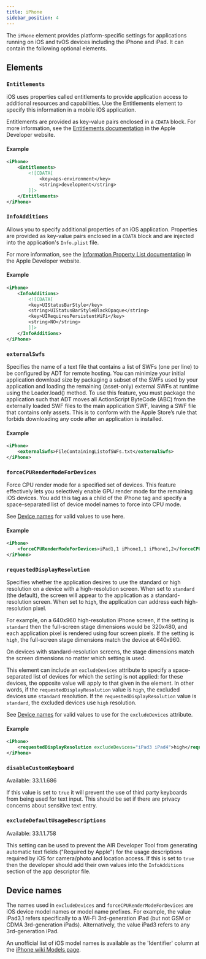 ```yaml
---
title: iPhone 
sidebar_position: 4
---
```


The `iPhone` element provides platform-specific settings for applications running on iOS and tvOS devices including the iPhone and iPad. It can contain the following optional elements.

## Elements

### `Entitlements`

iOS uses properties called entitlements to provide application access to additional resources and capabilities. Use the Entitlements element to specify this information in a mobile iOS application.

Entitlements are provided as key-value pairs enclosed in a `CDATA` block. For more information, see the [Entitlements documentation](https://developer.apple.com/documentation/bundleresources/entitlements) in the Apple Developer website.

#### Example

```xml
<iPhone>
	<Entitlements>
		<![CDATA[
			<key>aps-environment</key>
			<string>development</string>
		]]>
	</Entitlements>
</iPhone>
```

### `InfoAdditions`

Allows you to specify additional properties of an iOS application. Properties are provided as key-value pairs enclosed in a `CDATA` block and are injected into the application's `Info.plist` file.

For more information, see the [Information Property List documentation](https://developer.apple.com/documentation/bundleresources/information_property_list) in the Apple Developer website.

#### Example

```xml
<iPhone>
	<InfoAdditions>
		<![CDATA[
		<key>UIStatusBarStyle</key>
		<string>UIStatusBarStyleBlackOpaque</string>
		<key>UIRequiresPersistentWiFi</key>
		<string>NO</string>
		]]>
	</InfoAdditions>
</iPhone>
```

### `externalSwfs`

Specifies the name of a text file that contains a list of SWFs (one per line) to be configured by ADT for remote hosting. You can minimize your initial application download size by packaging a subset of the SWFs used by your application and loading the remaining (asset-only) external SWFs at runtime using the Loader.load() method. To use this feature, you must package the application such that ADT moves all ActionScript ByteCode (ABC) from the externally loaded SWF files to the main application SWF, leaving a SWF file that contains only assets. This is to conform with the Apple Store’s rule that forbids downloading any code after an application is installed.

#### Example

```xml
<iPhone> 
    <externalSwfs>FileContainingListofSWFs.txt</externalSwfs> 
</iPhone>
```


### `forceCPURenderModeForDevices`

Force CPU render mode for a specified set of devices. This feature effectively lets you selectively enable GPU render mode for the remaining iOS devices.
You add this tag as a child of the iPhone tag and specify a space-separated list of device model names to force into CPU mode.

See [Device names](#device-names) for valid values to use here.

#### Example

```xml
<iPhone> 
	<forceCPURenderModeForDevices>iPad1,1 iPhone1,1 iPhone1,2</forceCPURenderModeForDevices>
</iPhone>
```




### `requestedDisplayResolution`

Specifies whether the application desires to use the standard or high resolution on a device with a high-resolution screen.
When set to `standard` (the default), the screen will appear to the application as a standard-resolution screen. When set to `high`, the application can address each high-resolution pixel.

For example, on a 640x960 high-resolution iPhone screen, if the setting is `standard` then the full-screen stage dimensions would be 320x480, and each application pixel is rendered using four screen pixels.
If the setting is `high`, the full-screen stage dimensions match the device at 640x960.

On devices with standard-resolution screens, the stage dimensions match the screen dimensions no matter which setting is used.

This element can include an `excludeDevices` attribute to specify a space-separated list of devices for which the setting is not applied: for these devices, the opposite value will apply to that given in the element.
In other words, if the `requestedDisplayResolution` value is `high`, the excluded devices use `standard` resolution. If the `requestedDisplayResolution` value is `standard`, the excluded devices use `high` resolution.

See [Device names](#device-names) for valid values to use for the `excludeDevices` attribute.

#### Example

```xml
<iPhone> 
	<requestedDisplayResolution excludeDevices="iPad3 iPad4">high</requestedDisplayResolution>
</iPhone> 
```

### `disableCustomKeyboard`

Available: 33.1.1.686

If this value is set to `true` it will prevent the use of third party keyboards from being used for text input. This should be set if there are privacy concerns about sensitive text entry.



### `excludeDefaultUsageDescriptions`

Available: 33.1.1.758

This setting can be used to prevent the AIR Developer Tool from generating automatic text fields ("Required by Apple") for the usage descriptions required by iOS for camera/photo and location access. 
If this is set to `true` then the developer should add their own values into the `InfoAdditions` section of the app descriptor file.


## Device names

The names used in `excludeDevices` and `forceCPURenderModeForDevices` are iOS device model names or model name prefixes.
For example, the value iPad3,1 refers specifically to a Wi-Fi 3rd-generation iPad (but not GSM or CDMA 3rd-generation iPads).
Alternatively, the value iPad3 refers to any 3rd-generation iPad.

An unofficial list of iOS model names is available as the 'Identifier' column at the [iPhone wiki Models page](https://www.theiphonewiki.com/wiki/Models).
